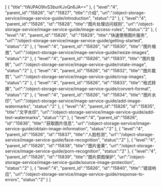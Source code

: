 [
	{
		"title":"tWJPAO9lvS3burKJvQn6JA=="
	},
	{
		"level":"4",
		"parent_id":"15826",
		"id":"15827",
		"title":"介绍",
		"url":"/object-storage-service/image-service-guide/introduction",
		"status":"2"
	},
	{
		"level":"4",
		"parent_id":"15826",
		"id":"15828",
		"title":"图片处理访问规则",
		"url":"/object-storage-service/image-service-guide/image-access-rules",
		"status":"2"
	},
	{
		"level":"4",
		"parent_id":"15826",
		"id":"15829",
		"title":"快速使用图片服务",
		"url":"/object-storage-service/image-service-guide/getting-started",
		"status":"2"
	},
	{
		"level":"4",
		"parent_id":"15826",
		"id":"15830",
		"title":"图片缩放",
		"url":"/object-storage-service/image-service-guide/resize-images",
		"status":"2"
	},
	{
		"level":"4",
		"parent_id":"15826",
		"id":"15831",
		"title":"图片旋转",
		"url":"/object-storage-service/image-service-guide/rotate-image",
		"status":"2"
	},
	{
		"level":"4",
		"parent_id":"15826",
		"id":"15832",
		"title":"图片裁剪",
		"url":"/object-storage-service/image-service-guide/crop-images",
		"status":"2"
	},
	{
		"level":"4",
		"parent_id":"15826",
		"id":"15833",
		"title":"格式转换",
		"url":"/object-storage-service/image-service-guide/convert-format",
		"status":"2"
	},
	{
		"level":"4",
		"parent_id":"15826",
		"id":"15834",
		"title":"图片水印",
		"url":"/object-storage-service/image-service-guide/add-image-watermarks",
		"status":"2"
	},
	{
		"level":"4",
		"parent_id":"15826",
		"id":"15835",
		"title":"文字水印",
		"url":"/object-storage-service/image-service-guide/add-text-watermarks",
		"status":"2"
	},
	{
		"level":"4",
		"parent_id":"15826",
		"id":"15836",
		"title":"获取图片信息",
		"url":"/object-storage-service/image-service-guide/obtain-image-information",
		"status":"2"
	},
	{
		"level":"4",
		"parent_id":"15826",
		"id":"15837",
		"title":"人脸检测",
		"url":"/object-storage-service/image-service-guide/face-recognition",
		"status":"2"
	},
	{
		"level":"4",
		"parent_id":"15826",
		"id":"15838",
		"title":"图片鉴黄",
		"url":"/object-storage-service/image-service-guide/porn-recognition",
		"status":"2"
	},
	{
		"level":"4",
		"parent_id":"15826",
		"id":"15839",
		"title":"图片原图保护",
		"url":"/object-storage-service/image-service-guide/source-image-protection",
		"status":"2"
	},
	{
		"level":"4",
		"parent_id":"15826",
		"id":"15840",
		"title":"错误响应",
		"url":"/object-storage-service/image-service-guide/response-to-errors",
		"status":"2"
	}
]